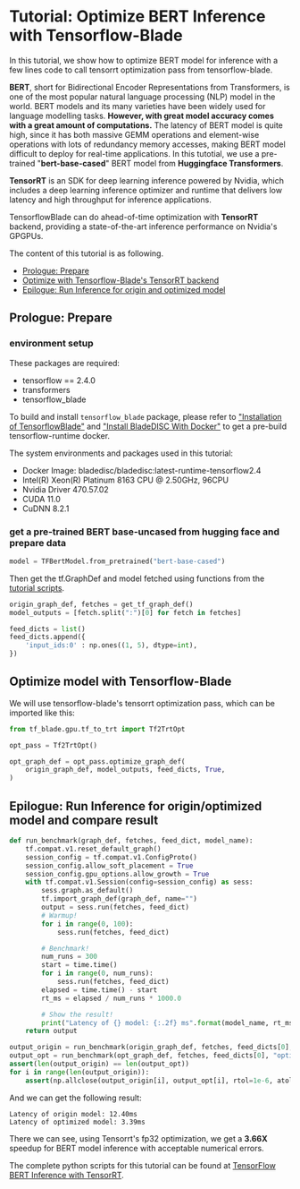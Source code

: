 # Tutorial: Optimize BERT Inference with Tensorflow-Blade

In this tutorial, we show how to optimize BERT model for inference with a few lines code to call tensorrt optimization pass from tensorflow-blade.

**BERT**, short for Bidirectional Encoder Representations from Transformers, is one of the most popular natural language processing (NLP) model in the world. BERT models and its many varieties have been widely used for language modelling tasks. **However, with great model accuracy comes with a great amount of computations.** The latency of BERT model is quite high, since it has both massive GEMM operations and element-wise operations with lots of redundancy memory accesses, making BERT model difficult to deploy for real-time applications.
In this tutotial, we use a pre-trained "**bert-base-cased**" BERT model from **Huggingface Transformers**.

**TensorRT** is an SDK for deep learning inference powered by Nvidia, which includes a deep learning inference optimizer and runtime that delivers low latency and high throughput for inference applications.

TensorflowBlade can do ahead-of-time optimization with **TensorRT** backend, providing a state-of-the-art inference performance on Nvidia's GPGPUs.

The content of this tutorial is as following.
  - [Prologue: Prepare](#prologue-prepare)
  - [Optimize with Tensorflow-Blade's TensorRT backend](#optimize-with-tensorflow-blade)
  - [Epilogue: Run Inference for origin and optimized model](#epilogue-run-inference-for-origin-and-optimized-model)

## Prologue: Prepare
### environment setup
These packages are required:
- tensorflow == 2.4.0
- transformers
- tensorflow_blade

To build and install `tensorflow_blade` package, please refer to
["Installation of TensorflowBlade"](../build_from_source.md) and
["Install BladeDISC With Docker"](../../docs/install_with_docker.md) to get a pre-build tensorflow-runtime docker.

The system environments and packages used in this tutorial:

- Docker Image: bladedisc/bladedisc:latest-runtime-tensorflow2.4
- Intel(R) Xeon(R) Platinum 8163 CPU @ 2.50GHz, 96CPU
- Nvidia Driver 470.57.02
- CUDA 11.0
- CuDNN 8.2.1

### get a pre-trained BERT base-uncased from hugging face and prepare data
```python
model = TFBertModel.from_pretrained("bert-base-cased")
```
Then get the tf.GraphDef and model fetched using functions from the [tutorial scripts](../../examples/TensorFlow/Inference/CUDA/BERT/TensorRT/bert_inference_opt.py).

```python
origin_graph_def, fetches = get_tf_graph_def()
model_outputs = [fetch.split(":")[0] for fetch in fetches]

feed_dicts = list()
feed_dicts.append({
    'input_ids:0' : np.ones((1, 5), dtype=int),
})
```

## Optimize model with Tensorflow-Blade
We will use tensorflow-blade's tensorrt optimization pass, which can be imported like this:
```python
from tf_blade.gpu.tf_to_trt import Tf2TrtOpt
```

```python
opt_pass = Tf2TrtOpt()

opt_graph_def = opt_pass.optimize_graph_def(
    origin_graph_def, model_outputs, feed_dicts, True,
)
```

## Epilogue: Run Inference for origin/optimized model and compare result

```python
def run_benchmark(graph_def, fetches, feed_dict, model_name):
    tf.compat.v1.reset_default_graph()
    session_config = tf.compat.v1.ConfigProto()
    session_config.allow_soft_placement = True
    session_config.gpu_options.allow_growth = True
    with tf.compat.v1.Session(config=session_config) as sess:
        sess.graph.as_default()
        tf.import_graph_def(graph_def, name="")
        output = sess.run(fetches, feed_dict)
        # Warmup!
        for i in range(0, 100):
            sess.run(fetches, feed_dict)

        # Benchmark!
        num_runs = 300
        start = time.time()
        for i in range(0, num_runs):
            sess.run(fetches, feed_dict)
        elapsed = time.time() - start
        rt_ms = elapsed / num_runs * 1000.0

        # Show the result!
        print("Latency of {} model: {:.2f} ms".format(model_name, rt_ms))
    return output
```

```python
output_origin = run_benchmark(origin_graph_def, fetches, feed_dicts[0], "origin")
output_opt = run_benchmark(opt_graph_def, fetches, feed_dicts[0], "optimized")
assert(len(output_origin) == len(output_opt))
for i in range(len(output_origin)):
    assert(np.allclose(output_origin[i], output_opt[i], rtol=1e-6, atol=1e-3))
```

And we can get the following result:
```shell
Latency of origin model: 12.40ms
Latency of optimized model: 3.39ms
```
There we can see, using Tensorrt's fp32 optimization, we get a **3.66X** speedup for BERT model inference with acceptable numerical errors.

The complete python scripts for this tutorial can be found at [TensorFlow BERT Inference with TensorRT](https://github.com/alibaba/BladeDISC/tree/main/examples/TensorFlow/Inference/CUDA/BERT/TensorRT).
